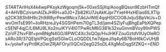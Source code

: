 $START$ArlHsX4k4wpPKsykzWgoqmj5k+00xeSSjXq/AoogBQssn9EzbHTmQf4+AHVBCzivsmAIZkJHRH+a0J0+Zb82KU7JsAkKJpr7YxeHHxHElas6ILXTlpq2CK383h8H9c2h9iR8yrPewI9Ncx7JklJvINtE4qqHSlCOO8JxljuSBpVkUs+DwvOmTsE991+iloRHzreJ/y4SGSHPem7I0gTL3d/jam4SZlyFujBhgEaPbXQPepcSENF4qjC/L6MU9LXo2nu/KYV4I0TPwRcM6G381k32xuGmmBVoy9llnPWSZziVFZfsvFBf+pmBNgN4GG/8PWC4Xc3sQOp/HvJHKFZouGztdVllUyOleROsARo3R/37QEIpVPQcgSst5GlwCLoOQDDLfw7djpeJ/Iq4y6B7BoH6kCvUHjBk+/yoIwFxyPri8KzOerZRjAFOry/0QCnl2egG25oDL4XgMoDqgSfZKQ==$END$